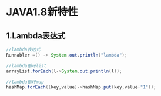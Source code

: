# JAVA1.8新特性
## 1.Lambda表达式
```java
//lambda表达式
Runnabler =() -> System.out.println("lambda");

//lambda循环list
arrayList.forEach(l->System.out.println(l));

//lambda循环map
hashMap.forEach((key,value)->hashMap.put(key,value+"1"));
```
